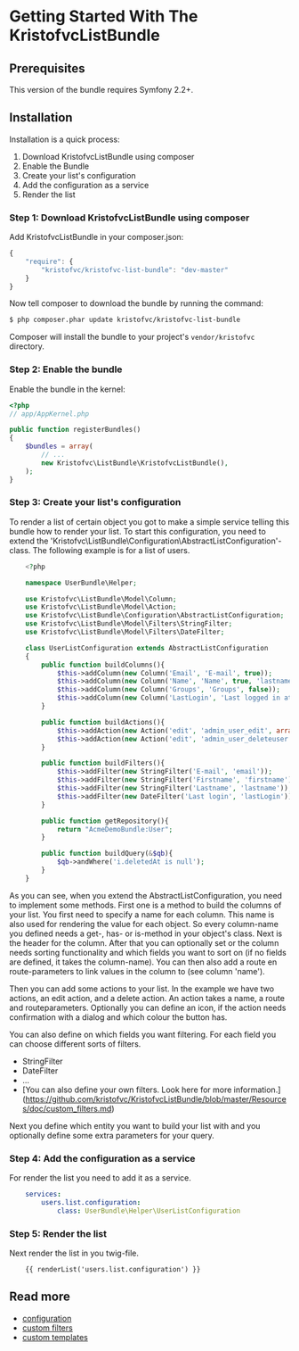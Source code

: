 Getting Started With The KristofvcListBundle
============================================

## Prerequisites

This version of the bundle requires Symfony 2.2+.

## Installation

Installation is a quick process:

1. Download KristofvcListBundle using composer
2. Enable the Bundle
3. Create your list's configuration
4. Add the configuration as a service
5. Render the list

### Step 1: Download KristofvcListBundle using composer

Add KristofvcListBundle in your composer.json:

```js
{
    "require": {
        "kristofvc/kristofvc-list-bundle": "dev-master"
    }
}
```

Now tell composer to download the bundle by running the command:

``` bash
$ php composer.phar update kristofvc/kristofvc-list-bundle
```

Composer will install the bundle to your project's `vendor/kristofvc` directory.

### Step 2: Enable the bundle

Enable the bundle in the kernel:

``` php
<?php
// app/AppKernel.php

public function registerBundles()
{
    $bundles = array(
        // ...
        new Kristofvc\ListBundle\KristofvcListBundle(),
    );
}
```

### Step 3: Create your list's configuration

To render a list of certain object you got to make a simple service telling this bundle how to render your list. To start this configuration, you need to extend the 'Kristofvc\ListBundle\Configuration\AbstractListConfiguration'-class.
The following example is for a list of users.

```php
    <?php

    namespace UserBundle\Helper;

    use Kristofvc\ListBundle\Model\Column;
    use Kristofvc\ListBundle\Model\Action;
    use Kristofvc\ListBundle\Configuration\AbstractListConfiguration;
    use Kristofvc\ListBundle\Model\Filters\StringFilter;
    use Kristofvc\ListBundle\Model\Filters\DateFilter;

    class UserListConfiguration extends AbstractListConfiguration
    {
        public function buildColumns(){
            $this->addColumn(new Column('Email', 'E-mail', true));
            $this->addColumn(new Column('Name', 'Name', true, 'lastname, i.firstname', 'admin_user_edit', array('Id')));
            $this->addColumn(new Column('Groups', 'Groups', false));
            $this->addColumn(new Column('LastLogin', 'Last logged in at', true)); 
        }

        public function buildActions(){
            $this->addAction(new Action('edit', 'admin_user_edit', array('Id'), 'icon-edit'));
            $this->addAction(new Action('edit', 'admin_user_deleteuser', array('Id'), 'icon-trash', true, 'danger', true));
        }

        public function buildFilters(){
            $this->addFilter(new StringFilter('E-mail', 'email'));
            $this->addFilter(new StringFilter('Firstname', 'firstname'));
            $this->addFilter(new StringFilter('Lastname', 'lastname'));
            $this->addFilter(new DateFilter('Last login', 'lastLogin'));
        }

        public function getRepository(){
            return "AcmeDemoBundle:User";
        }

        public function buildQuery(&$qb){
            $qb->andWhere('i.deletedAt is null');
        }
    }
```

As you can see, when you extend the AbstractListConfiguration, you need to implement some methods. 
First one is a method to build the columns of your list. You first need to specify a name for each column. This name is also used for rendering the value for each object. So every column-name you defined needs a get-, has- or is-method in your object's class.
Next is the header for the column. After that you can optionally set or the column needs sorting functionality and which fields you want to sort on (if no fields are defined, it takes the column-name).
You can then also add a route en route-parameters to link values in the column to (see column 'name').

Then you can add some actions to your list. In the example we have two actions, an edit action, and a delete action. An action takes a name, a route and routeparameters. Optionally you can define an icon, if the action needs confirmation with a dialog and which colour the button has.

You can also define on which fields you want filtering. For each field you can choose different sorts of filters.

- StringFilter
- DateFilter
- ...
- [You can also define your own filters. Look here for more information.] (https://github.com/kristofvc/KristofvcListBundle/blob/master/Resources/doc/custom_filters.md) 

Next you define which entity you want to build your list with and you optionally define some extra parameters for your query.

### Step 4: Add the configuration as a service

For render the list you need to add it as a service.

```yml
    services:
        users.list.configuration:
            class: UserBundle\Helper\UserListConfiguration
```

### Step 5: Render the list

Next render the list in you twig-file.

```twig
    {{ renderList('users.list.configuration') }}
```
 
## Read more 
- [configuration](https://github.com/kristofvc/KristofvcListBundle/blob/master/Resources/doc/configuration.md)
- [custom filters](https://github.com/kristofvc/KristofvcListBundle/blob/master/Resources/doc/custom_filters.md)
- [custom templates](https://github.com/kristofvc/KristofvcListBundle/blob/master/Resources/doc/custom_templates.md)
